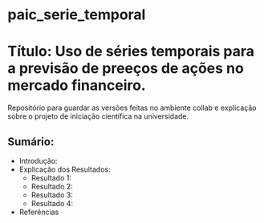 # paic_serie_temporal
# Título: Uso de séries temporais para a previsão de preeços de ações no mercado financeiro.
Repositório para guardar as versões feitas no ambiente collab e explicação sobre o projeto de iniciação científica na universidade.

## Sumário:
- Introdução:
- Explicação dos Resultados:
  - Resultado 1:
  - Resultado 2:
  - Resultado 3:
  - Resultado 4:
- Referências
  
